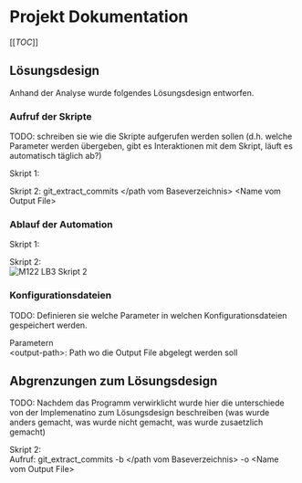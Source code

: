 # Projekt Dokumentation

[[_TOC_]]

## Lösungsdesign
Anhand der Analyse wurde folgendes Lösungsdesign entworfen.

### Aufruf der Skripte

TODO: schreiben sie wie die Skripte aufgerufen werden sollen (d.h. welche Parameter werden übergeben, gibt es Interaktionen mit dem Skript, läuft es automatisch täglich ab?)

Skript 1: <br>

Skript 2: git_extract_commits </path vom Baseverzeichnis> &lt;Name vom Output File>

### Ablauf der Automation

Skript 1:<br>

Skript 2:<br>
![M122 LB3 Skript 2](https://user-images.githubusercontent.com/44444958/176895182-c3f02212-e999-4e00-b0ef-35acf3d87e03.png)


### Konfigurationsdateien

TODO: Definieren sie welche Parameter in welchen Konfigurationsdateien gespeichert werden.
  
Parametern<br>
&lt;output-path>: Path wo die Output File abgelegt werden soll<br>

## Abgrenzungen zum Lösungsdesign

TODO: Nachdem das Programm verwirklicht wurde hier die unterschiede von der Implemenatino zum Lösungsdesign beschreiben (was wurde anders gemacht, was wurde nicht gemacht, was wurde zusaetzlich gemacht)

Skript 2:<br>
Aufruf: git_extract_commits -b </path vom Baseverzeichnis> -o &lt;Name vom Output File>
